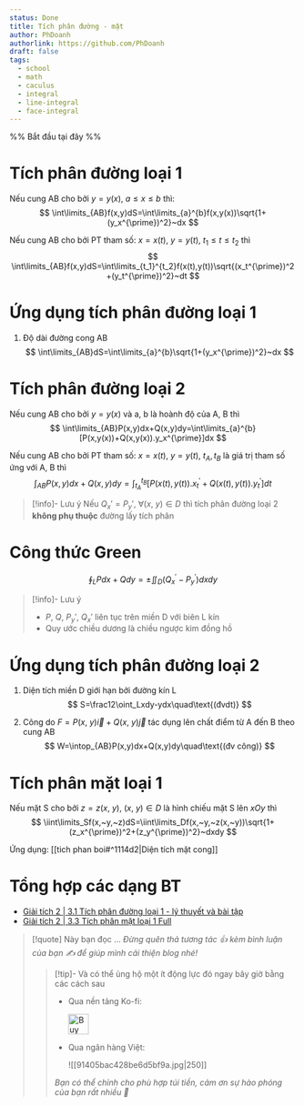 ```yaml
---
status: Done
title: Tích phân đường - mặt
author: PhDoanh
authorlink: https://github.com/PhDoanh
draft: false
tags:
  - school
  - math
  - caculus
  - integral
  - line-integral
  - face-integral
---
```

%% Bắt đầu tại đây %%
# Tích phân đường loại 1
Nếu cung AB cho bởi $y=y(x),~a≤x≤b$ thì:
$$
\int\limits_{AB}f(x,y)dS=\int\limits_{a}^{b}f(x,y(x))\sqrt{1+(y_x^{\prime})^2}~dx
$$

Nếu cung AB cho bởi PT tham số: $x=x(t),~y=y(t),~t_1 ≤ t ≤ t_2$ thì
$$
\int\limits_{AB}f(x,y)dS=\int\limits_{t_1}^{t_2}f(x(t),y(t))\sqrt{(x_t^{\prime})^2+(y_t^{\prime})^2}~dt
$$

# Ứng dụng tích phân đường loại 1
1. Độ dài đường cong AB
$$
\int\limits_{AB}dS=\int\limits_{a}^{b}\sqrt{1+(y_x^{\prime})^2}~dx
$$

# Tích phân đường loại 2
Nếu cung AB cho bởi $y=y(x)$ và a, b là hoành độ của A, B thì
$$
\int\limits_{AB}P(x,y)dx+Q(x,y)dy=\int\limits_{a}^{b}[P(x,y(x))+Q(x,y(x)).y_x^{\prime}]dx
$$

Nếu cung AB cho bởi PT tham số: $x=x(t),~y=y(t),~t_A, t_B$ là giá trị tham số ứng với A, B thì
$$
\int_{AB}P(x,y)dx+Q(x,y)dy=\int_{t_A}^{t_B}[P(x(t),y(t)).x_t^{\prime}+Q(x(t),y(t)).y_t^{\prime}]dt
$$

> [!info]- Lưu ý
> Nếu $Q_x'=P_y',~\forall(x,~y)\in D$ thì tích phân đường loại 2 **không phụ thuộc** đường lấy tích phân

# Công thức Green
$$
\oint_LPdx+Qdy=\pm\iint_D(Q_x^{\prime}-P_y^{\prime})dxdy
$$

> [!info]- Lưu ý
> - $P,~Q,~P_y',~Q_x'$ liên tục trên miền D với biên L kín
> - Quy ước chiều dương là chiều ngược kim đồng hồ

# Ứng dụng tích phân đường loại 2
1. Diện tích miền D giới hạn bởi đường kín L
$$
S=\frac12\oint_Lxdy-ydx\quad\text{(đvdt)}
$$

2. Công do $F=P(x,~y)\vec i+Q(x,~y)\vec j$ tác dụng lên chất điểm từ A đến B theo cung AB
$$
W=\intop_{AB}P(x,y)dx+Q(x,y)dy\quad\text{(đv công)}
$$

# Tích phân mặt loại 1
Nếu mặt S cho bởi $z=z(x,~y),~(x,~y)\in D$ là hình chiếu mặt S lên $xOy$ thì
$$
\iint\limits_Sf(x,~y,~z)dS=\iint\limits_Df(x,~y,~z(x,~y))\sqrt{1+(z_x^{\prime})^2+(z_y^{\prime})^2}~dxdy
$$

Ứng dụng: [[tich phan boi#^1114d2|Diện tích mặt cong]]

# Tổng hợp các dạng BT
- [Giải tích 2 | 3.1 Tích phân đường loại 1 - lý thuyết và bài tập](https://youtu.be/F4DM2VihM3E?si=IMRtPqAhpf4MXKAY)
- [Giải tích 2 | 3.3 Tích phân mặt loại 1 Full](https://youtu.be/O7BSLMZlHkU?si=wRNeTfdl2BPZoo-j)

> [!quote] Này bạn đọc ...
> *Đừng quên thả tương tác 👍 kèm bình luận của bạn ✍️ để giúp mình cải thiện blog nhé!* 
> > [!tip]- Và có thể ủng hộ một ít động lực đó ngay bây giờ bằng các cách sau
> > - Qua nền tảng Ko-fi:
> > 
> >   <a href='https://ko-fi.com/M4M111S8CI' target='_blank'><img height='36' style='border:0px;height:36px;' src='https://storage.ko-fi.com/cdn/kofi3.png?v=3' border='0' alt='Buy Me a Coffee at ko-fi.com' /></a>
> > - Qua ngân hàng Việt:
> >   
> >   ![[91405bac428be6d5bf9a.jpg|250]]
> > 
> > *Bạn có thể chỉnh cho phù hợp túi tiền, cảm ơn sự hào phóng của bạn rất nhiều 🥰*
